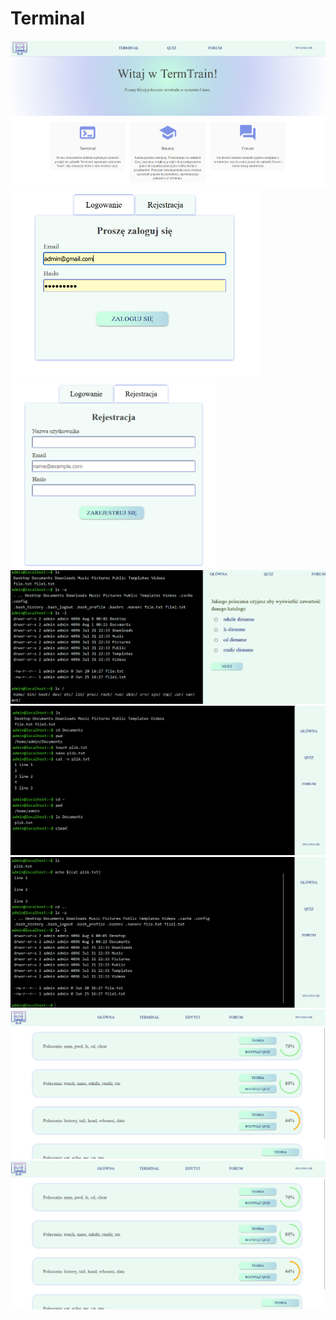 # Terminal
<img src="Licencjat/project/main_page.png" alt="home page" title="Optional title">
<div>
  <img src="Licencjat/project/logowanie.png" alt="Alt text"  title="Optional title" style="width: 400px"> 
<img src="Licencjat/project/rejestracja.png" alt="Alt text" title="Optional title" style="width: 330px">
  </div>
<img src="Licencjat/project/quiz1.png" alt="quiz" title="Optional title">
<img src="Licencjat/project/term1.png" alt="home page" title="Optional title">
<img src="Licencjat/project/term2.png" alt="home page" title="Optional title">
<img src="Licencjat/project/list_quiz2.png" alt="home page" title="Optional title">
<img src="Licencjat/project/list_quiz2.png" alt="home page" title="Optional title">
